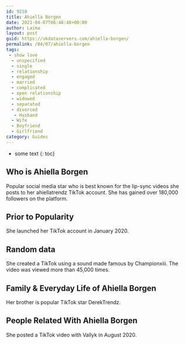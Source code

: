 ```yaml
---
id: 9218
title: Ahiella Borgen
date: 2021-04-07T06:48:48+00:00
author: Laima
layout: post
guid: https://ukdataservers.com/ahiella-borgen/
permalink: /04/07/ahiella-borgen
tags:
 - show love
  - unspecified
  - single
  - relationship
  - engaged
  - married
  - complicated
  - open relationship
  - widowed
  - separated
  - divorced
   - Husband
  - Wife
  - Boyfriend
  - Girlfriend
category: Guides
---
```


* some text
{: toc}


## Who is Ahiella Borgen
                  
                  
                  
Popular social media star who is best known for the lip-sync videos she posts to her ahiellatrendz TikTok account. She has gained over 180,000 followers on the platform. 
                  
              
            
              
            
                
                
                
## Prior to Popularity
                  
                  
                  
She launched her TikTok account in January 2020. 
                  
              
            
              
            
                
                
                
## Random data
                  
                  
                  
She created a TikTok using a sound made famous by Championxiii. The video was viewed more than 45,000 times. 
                  
              
            
              
            
                
                
                
## Family & Everyday Life of Ahiella Borgen
                  
                  
                  
Her brother is popular TikTok star DerekTrendz. 
                  
              
            
              
            
                
                
                
## People Related With Ahiella Borgen
                  
                  
                  
She posted a TikTok video with Vallyk in August 2020. 
                  
              
            
              
            
                
              
            
              
              
            
            
              
            
          
          
          